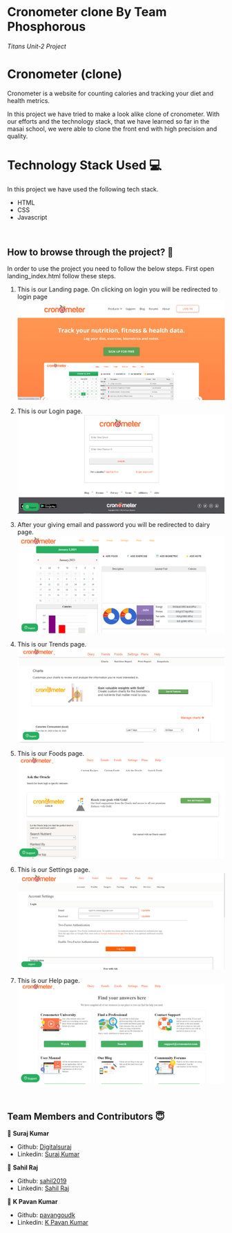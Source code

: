 # Cronometer clone By Team Phosphorous
###### Titans Unit-2 Project

# Cronometer (clone) 

Cronometer is a website for counting calories and tracking your diet and health metrics.

In this project we have tried to make a look alike clone of cronometer. With our efforts and the technology stack, that we have learned so far in the masai school, we were able to clone the front end with high precision and quality.

# Technology Stack Used 💻

In this project we have used the following tech stack.

- HTML <i class="devicon-html5-plain colored"></i>
- CSS <i class="devicon-css3-plain colored"></i>
- Javascript <i class="devicon-javascript-plain colored"></i>


<br>

## How to browse through the project? 🤔

In order to use the project you need to follow the below steps.
First open landing_index.html follow these steps.

1.  This is our Landing page. On clicking on login you will be redirected to login page
    <img src="images/landing.png" >
    
    

2.  This is our Login page.
    <img src="images/login.png">
    
    
    
3.  After your giving email and password you will be redirected to dairy page.
    <img src="images/dairy.png">
    
    

4.  This is our Trends page.
    <img src="images/trends.png">
    
    

5.  This is our Foods page.
    <img src="images/foods.png">
    
    

6.  This is our Settings page.
    <img src="images/setting.png">
    
    

7.  This is our Help page.
    <img src="images/help.png">

<br>

## Team Members and Contributors 😇

👤 **Suraj Kumar**

- Github: [Digitalsuraj](https://github.com/Digitalsuraj)
- Linkedin: [Suraj Kumar](https://www.linkedin.com/in/digitalsurajbabu/)

👤 **Sahil Raj**

- Github: [sahil2019](https://github.com/sahil2019)
- Linkedin: [Sahil Raj](https://www.linkedin.com/in/sahil-raj-5123b7162)

👤 **K Pavan Kumar**

- Github: [pavangoudk](https://github.com/pavangoudk)
- Linkedin: [K Pavan Kumar](https://www.linkedin.com/in/k-pavan-kumar-613345aa/)

